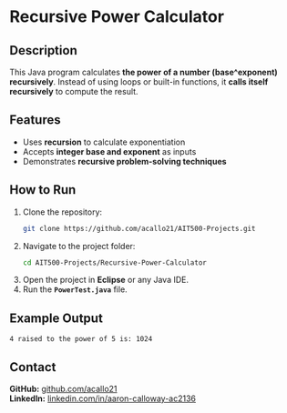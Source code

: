 # Recursive Power Calculator

## Description
This Java program calculates **the power of a number (base^exponent) recursively**. Instead of using loops or built-in functions, it **calls itself recursively** to compute the result.

## Features
- Uses **recursion** to calculate exponentiation  
- Accepts **integer base and exponent** as inputs  
- Demonstrates **recursive problem-solving techniques**  

## How to Run
1. Clone the repository:  
   ```sh
   git clone https://github.com/acallo21/AIT500-Projects.git
   ```
2. Navigate to the project folder:  
   ```sh
   cd AIT500-Projects/Recursive-Power-Calculator
   ```
3. Open the project in **Eclipse** or any Java IDE.  
4. Run the **`PowerTest.java`** file.

## Example Output
```
4 raised to the power of 5 is: 1024
```
## Contact
**GitHub:** [github.com/acallo21](https://github.com/acallo21)  
**LinkedIn:** [linkedin.com/in/aaron-calloway-ac2136](https://www.linkedin.com/in/aaron-calloway-ac2136/)

